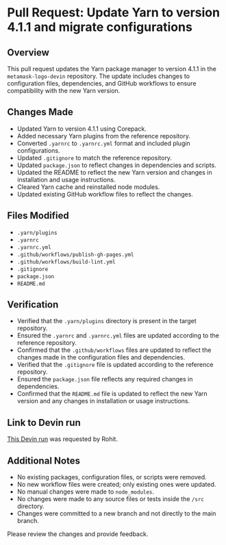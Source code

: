 # Pull Request: Update Yarn to version 4.1.1 and migrate configurations

## Overview

This pull request updates the Yarn package manager to version 4.1.1 in the `metamask-logo-devin` repository. The update includes changes to configuration files, dependencies, and GitHub workflows to ensure compatibility with the new Yarn version.

## Changes Made

- Updated Yarn to version 4.1.1 using Corepack.
- Added necessary Yarn plugins from the reference repository.
- Converted `.yarnrc` to `.yarnrc.yml` format and included plugin configurations.
- Updated `.gitignore` to match the reference repository.
- Updated `package.json` to reflect changes in dependencies and scripts.
- Updated the README to reflect the new Yarn version and changes in installation and usage instructions.
- Cleared Yarn cache and reinstalled node modules.
- Updated existing GitHub workflow files to reflect the changes.

## Files Modified

- `.yarn/plugins`
- `.yarnrc`
- `.yarnrc.yml`
- `.github/workflows/publish-gh-pages.yml`
- `.github/workflows/build-lint.yml`
- `.gitignore`
- `package.json`
- `README.md`

## Verification

- Verified that the `.yarn/plugins` directory is present in the target repository.
- Ensured the `.yarnrc` and `.yarnrc.yml` files are updated according to the reference repository.
- Confirmed that the `.github/workflows` files are updated to reflect the changes made in the configuration files and dependencies.
- Verified that the `.gitignore` file is updated according to the reference repository.
- Ensured the `package.json` file reflects any required changes in dependencies.
- Confirmed that the `README.md` file is updated to reflect the new Yarn version and any changes in installation or usage instructions.

## Link to Devin run

[This Devin run](https://staging.itsdev.in/devin/cb224e53938b46778f676f5acc52f2d0) was requested by Rohit.

## Additional Notes

- No existing packages, configuration files, or scripts were removed.
- No new workflow files were created; only existing ones were updated.
- No manual changes were made to `node_modules`.
- No changes were made to any source files or tests inside the `/src` directory.
- Changes were committed to a new branch and not directly to the main branch.

Please review the changes and provide feedback.
